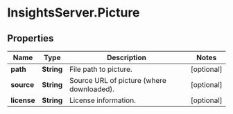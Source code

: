 # InsightsServer.Picture

## Properties
Name | Type | Description | Notes
------------ | ------------- | ------------- | -------------
**path** | **String** | File path to picture. | [optional] 
**source** | **String** | Source URL of picture (where downloaded). | [optional] 
**license** | **String** | License information. | [optional] 


